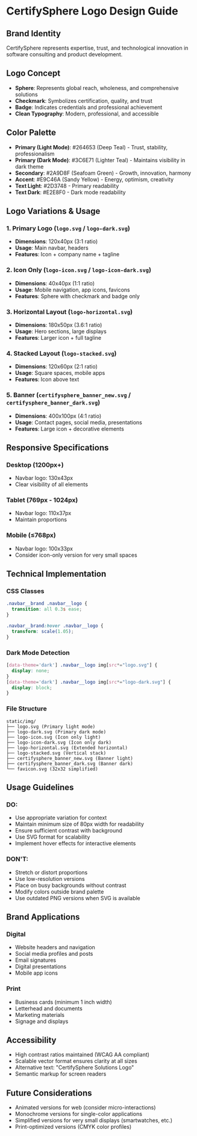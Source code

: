 # CertifySphere Logo Design Guide

## Brand Identity
CertifySphere represents expertise, trust, and technological innovation in software consulting and product development.

## Logo Concept
- **Sphere**: Represents global reach, wholeness, and comprehensive solutions
- **Checkmark**: Symbolizes certification, quality, and trust
- **Badge**: Indicates credentials and professional achievement
- **Clean Typography**: Modern, professional, and accessible

## Color Palette
- **Primary (Light Mode)**: #264653 (Deep Teal) - Trust, stability, professionalism
- **Primary (Dark Mode)**: #3C6E71 (Lighter Teal) - Maintains visibility in dark theme
- **Secondary**: #2A9D8F (Seafoam Green) - Growth, innovation, harmony
- **Accent**: #E9C46A (Sandy Yellow) - Energy, optimism, creativity
- **Text Light**: #2D3748 - Primary readability
- **Text Dark**: #E2E8F0 - Dark mode readability

## Logo Variations & Usage

### 1. Primary Logo (`logo.svg` / `logo-dark.svg`)
- **Dimensions**: 120x40px (3:1 ratio)
- **Usage**: Main navbar, headers
- **Features**: Icon + company name + tagline

### 2. Icon Only (`logo-icon.svg` / `logo-icon-dark.svg`)
- **Dimensions**: 40x40px (1:1 ratio)
- **Usage**: Mobile navigation, app icons, favicons
- **Features**: Sphere with checkmark and badge only

### 3. Horizontal Layout (`logo-horizontal.svg`)
- **Dimensions**: 180x50px (3.6:1 ratio)
- **Usage**: Hero sections, large displays
- **Features**: Larger icon + full tagline

### 4. Stacked Layout (`logo-stacked.svg`)
- **Dimensions**: 120x60px (2:1 ratio)
- **Usage**: Square spaces, mobile apps
- **Features**: Icon above text

### 5. Banner (`certifysphere_banner_new.svg` / `certifysphere_banner_dark.svg`)
- **Dimensions**: 400x100px (4:1 ratio)
- **Usage**: Contact pages, social media, presentations
- **Features**: Large icon + decorative elements

## Responsive Specifications

### Desktop (1200px+)
- Navbar logo: 130x43px
- Clear visibility of all elements

### Tablet (769px - 1024px)
- Navbar logo: 110x37px
- Maintain proportions

### Mobile (≤768px)
- Navbar logo: 100x33px
- Consider icon-only version for very small spaces

## Technical Implementation

### CSS Classes
```css
.navbar__brand .navbar__logo {
  transition: all 0.3s ease;
}

.navbar__brand:hover .navbar__logo {
  transform: scale(1.05);
}
```

### Dark Mode Detection
```css
[data-theme='dark'] .navbar__logo img[src*="logo.svg"] {
  display: none;
}
[data-theme='dark'] .navbar__logo img[src*="logo-dark.svg"] {
  display: block;
}
```

### File Structure
```
static/img/
├── logo.svg (Primary light mode)
├── logo-dark.svg (Primary dark mode)
├── logo-icon.svg (Icon only light)
├── logo-icon-dark.svg (Icon only dark)
├── logo-horizontal.svg (Extended horizontal)
├── logo-stacked.svg (Vertical stack)
├── certifysphere_banner_new.svg (Banner light)
├── certifysphere_banner_dark.svg (Banner dark)
└── favicon.svg (32x32 simplified)
```

## Usage Guidelines

### DO:
- Use appropriate variation for context
- Maintain minimum size of 80px width for readability
- Ensure sufficient contrast with background
- Use SVG format for scalability
- Implement hover effects for interactive elements

### DON'T:
- Stretch or distort proportions
- Use low-resolution versions
- Place on busy backgrounds without contrast
- Modify colors outside brand palette
- Use outdated PNG versions when SVG is available

## Brand Applications

### Digital
- Website headers and navigation
- Social media profiles and posts
- Email signatures
- Digital presentations
- Mobile app icons

### Print
- Business cards (minimum 1 inch width)
- Letterhead and documents
- Marketing materials
- Signage and displays

## Accessibility
- High contrast ratios maintained (WCAG AA compliant)
- Scalable vector format ensures clarity at all sizes
- Alternative text: "CertifySphere Solutions Logo"
- Semantic markup for screen readers

## Future Considerations
- Animated versions for web (consider micro-interactions)
- Monochrome versions for single-color applications
- Simplified versions for very small displays (smartwatches, etc.)
- Print-optimized versions (CMYK color profiles)
